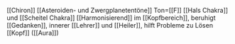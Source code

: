 [[Chiron]]
[[Asteroiden- und Zwergplanetentöne]]
Ton=[[F]]
[[Hals Chakra]] und [[Scheitel Chakra]]
[[Harmonisierend]] im [[Kopfbereich]], beruhigt [[Gedanken]], innerer [[Lehrer]] und [[Heiler]], hilft Probleme zu Lösen
[[Kopf]] ([[Aura]])
